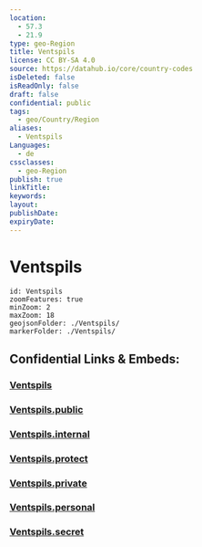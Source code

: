 ```yaml
---
location:
  - 57.3
  - 21.9
type: geo-Region
title: Ventspils
license: CC BY-SA 4.0
source: https://datahub.io/core/country-codes
isDeleted: false
isReadOnly: false
draft: false
confidential: public
tags:
  - geo/Country/Region
aliases:
  - Ventspils
Languages:
  - de
cssclasses:
  - geo-Region
publish: true
linkTitle:
keywords:
layout:
publishDate:
expiryDate:
---
```


# Ventspils

```leaflet
id: Ventspils
zoomFeatures: true 
minZoom: 2 
maxZoom: 18
geojsonFolder: ./Ventspils/
markerFolder: ./Ventspils/
```


## Confidential Links & Embeds: 

### [Ventspils](/_Standards/Earth/Continent/Europe/Europe~North/Latvia/Regions~Latvia/Kurzeme/counties~Kurzeme/Ventspils.md) 

### [Ventspils.public](/_public/Earth/Continent/Europe/Europe~North/Latvia/Regions~Latvia/Kurzeme/counties~Kurzeme/Ventspils.public.md) 

### [Ventspils.internal](/_internal/Earth/Continent/Europe/Europe~North/Latvia/Regions~Latvia/Kurzeme/counties~Kurzeme/Ventspils.internal.md) 

### [Ventspils.protect](/_protect/Earth/Continent/Europe/Europe~North/Latvia/Regions~Latvia/Kurzeme/counties~Kurzeme/Ventspils.protect.md) 

### [Ventspils.private](/_private/Earth/Continent/Europe/Europe~North/Latvia/Regions~Latvia/Kurzeme/counties~Kurzeme/Ventspils.private.md) 

### [Ventspils.personal](/_personal/Earth/Continent/Europe/Europe~North/Latvia/Regions~Latvia/Kurzeme/counties~Kurzeme/Ventspils.personal.md) 

### [Ventspils.secret](/_secret/Earth/Continent/Europe/Europe~North/Latvia/Regions~Latvia/Kurzeme/counties~Kurzeme/Ventspils.secret.md)


